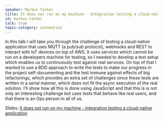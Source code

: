 ```yaml
---
speaker: Markus Tacker
title: It does not run on my machine - Integration testing a cloud-native application
id: markus-tacker
talk: true
topic-category: automation
---
```

In this talk I will take you through the challenge of testing a cloud-native application that uses MQTT (a pub/sub protocol), webhooks and REST to interact with IoT devices on top of AWS.
It uses services which cannot be run on a developers machine for testing, so I needed to develop a test setup which enables us to continuously test against real services.
On top of that I wanted to use a BDD approach to write the tests to make our progress in the project self-documenting and the test immune against effects of big refactorings, which provides an extra set of challenges since these tests are written in a serial manner, which does not fit the async execution of the real solution.
I’ll show how all this is done using JavaScript and that this is is not only an interesting challenge but uses tests that behave like real users, and that there is an Ops person in all of us.

Slides: [It does not run on my machine - Integration testing a cloud-native application](https://docs.google.com/forms/d/e/1FAIpQLSdncBnCKGVXvC_hMp9rroAK3CbkQ8xSSKYGo1n_8uczmB6TpQ/viewform?usp=sf_link)